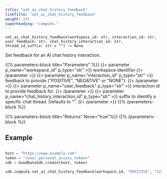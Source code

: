 ```yaml
---
title: "set_ai_chat_history_feedback"
linkTitle: "set_ai_chat_history_feedback"
weight: 101
superheading: "compute."
---
```

``set_ai_chat_history_feedback(workspace_id: str, interaction_id: str, user_feedback: str, chat_history_interaction_id: str, thread_id_suffix: str = "") -> None``

Set feedback for an AI chat history interaction.


{{% parameters-block  title="Parameters" %}}
{{< parameter p_name="workspace_id" p_type="str" >}}
workspace identifier
{{< /parameter >}}
{{< parameter p_name="interaction_id" p_type="str" >}}
feedback to provide ("POSITIVE", "NEGATIVE" or "NONE").
{{< /parameter >}}
{{< parameter p_name="user_feedback" p_type="str" >}}
interaction id to provide feedback for.
{{< /parameter >}}
{{< parameter p_name="chat_history_interaction_id" p_type="str" >}}
suffix to identify a specific chat thread. Defaults to "".
{{< /parameter >}}
{{% /parameters-block %}}

{{% parameters-block title="Returns" None="true"%}}
{{% /parameters-block %}}


## Example

```python

host = "https://www.example.com"
token = "<your_personal_access_token>"
sdk = GoodDataSdk.create(host, token)

sdk.compute.set_ai_chat_history_feedback(workspace_id, "POSITIVE", "123", "456")
```
